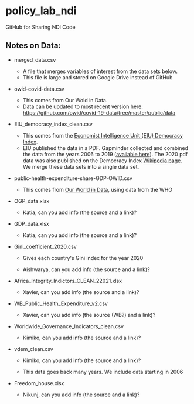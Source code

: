 # policy_lab_ndi

GitHub for Sharing NDI Code

## Notes on Data:

-   merged_data.csv

    -   A file that merges variables of interest from the data sets below.
    -   This file is large and stored on Google Drive instead of GitHub

-   owid-covid-data.csv

    -   This comes from Our Wold in Data.
    -   Data can be updated to most recent version here: <https://github.com/owid/covid-19-data/tree/master/public/data>

-   EIU_democracy_index_clean.csv

    -   This comes from the [Economist Intelligence Unit (EIU) Democracy Index](https://www.eiu.com/n/campaigns/democracy-index-2020/).
    -   EIU published the data in a PDF. Gapminder collected and combined the data from the years 2006 to 2019 ([available here](https://www.gapminder.org/data/documentation/democracy-index/)). The 2020 pdf data was also published on the Democracy Index [Wikipedia page](https://en.wikipedia.org/wiki/Democracy_Index). We merge these data sets into a single data set.

-   public-health-expenditure-share-GDP-OWID.csv

    -   This comes from [Our World in Data](https://ourworldindata.org/grapher/public-health-expenditure-share-gdp-owid), using data from the WHO

-   OGP_data.xlsx

    -   Katia, can you add info (the source and a link)?

-   GDP_data.xlsx

    -   Katia, can you add info (the source and a link)?

-   Gini_coefficient_2020.csv

    -   Gives each country's Gini index for the year 2020

    -   Aishwarya, can you add info (the source and a link)?

-   Africa_Integrity_Indictors_CLEAN_22021.xlsx

    -   Xavier, can you add info (the source and a link)?

-   WB_Public_Health_Expenditure_v2.csv

    -   Xavier, can you add info (the source (WB?) and a link)?

-   Worldwide_Governance_Indicators_clean.csv

    -   Kimiko, can you add info (the source and a link)?

-   vdem_clean.csv

    -   Kimiko, can you add info (the source and a link)?

    -   This data goes back many years. We include data starting in 2006

-   Freedom_house.xlsx

    -   Nikunj, can you add info (the source and a link)?
